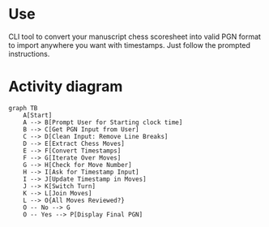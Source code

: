 # Use
CLI tool to convert your manuscript chess scoresheet into valid PGN format to import anywhere you want with timestamps. Just follow the prompted instructions.

# Activity diagram
```mermaid
graph TB
    A[Start]
    A --> B[Prompt User for Starting clock time]
    B --> C[Get PGN Input from User]
    C --> D[Clean Input: Remove Line Breaks]
    D --> E[Extract Chess Moves]
    E --> F[Convert Timestamps]
    F --> G[Iterate Over Moves]
    G --> H[Check for Move Number]
    H --> I[Ask for Timestamp Input]
    I --> J[Update Timestamp in Moves]
    J --> K[Switch Turn]
    K --> L[Join Moves]
    L --> O{All Moves Reviewed?}
    O -- No --> G
    O -- Yes --> P[Display Final PGN]
```
